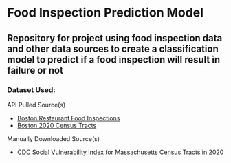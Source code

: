 # Food Inspection Prediction Model
## Repository for project using food inspection data and other data sources to create a classification model to predict if a food inspection will result in failure or not

### Dataset Used:

API Pulled Source(s)
- [Boston Restaurant Food Inspections](https://data.boston.gov/dataset/food-establishment-inspections/resource/4582bec6-2b4f-4f9e-bc55-cbaa73117f4c)
- [Boston 2020 Census Tracts](https://data.boston.gov/dataset/2020-census-tracts-in-boston/resource/c7c00291-79e1-4141-aedf-10fcb060e3ce)

Manually Downloaded Source(s)
- [CDC Social Vulnerability Index for Massachusetts Census Tracts in 2020](https://www.atsdr.cdc.gov/place-health/php/svi/svi-data-documentation-download.html)
